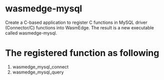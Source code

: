 # wasmedge-mysql
Create a C-based application to register C functions in MySQL driver (Connector/C) functions into WasmEdge. The result is a new executable called wasmedge-mysql.

# The registered function as following
1. wasmedge_mysql_connect
2. wasmedge_mysql_query
